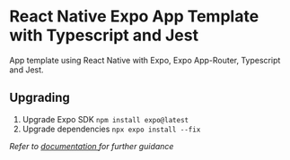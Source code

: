# React Native Expo App Template with Typescript and Jest

App template using React Native with Expo, Expo App-Router, Typescript and Jest.

## Upgrading

1. Upgrade Expo SDK `npm install expo@latest`
2. Upgrade dependencies `npx expo install --fix`

_Refer to [documentation ](https://docs.expo.dev/workflow/upgrading-expo-sdk-walkthrough/)for further guidance_
